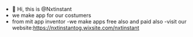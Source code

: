 - 👋 Hi, this is  @Nxtinstant
- we make app for our costumers 
- from mit app inventor 
-we make apps free also and paid also 
-visit our website:https://nxtinstantog.wixsite.com/nxtinstant

<!---
Nxtinstant/Nxtinstant is a ✨ special ✨ repository because its `best` (this file) appears on your GitHub profile.
You can click the Preview link to take a look at your changes.
--->
